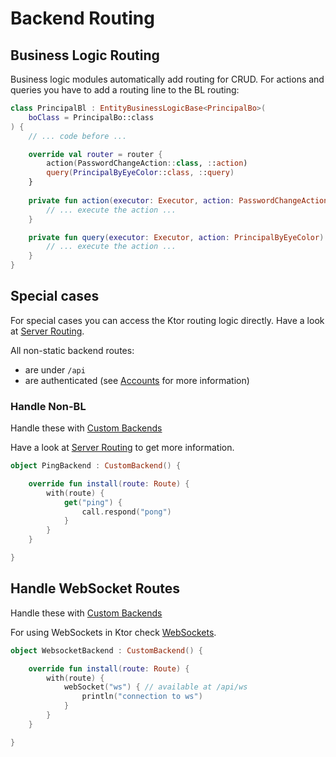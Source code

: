 # Backend Routing

## Business Logic Routing

Business logic modules automatically add routing for CRUD. For actions and
queries you have to add a routing line to the BL routing:

```kotlin
class PrincipalBl : EntityBusinessLogicBase<PrincipalBo>(
    boClass = PrincipalBo::class
) {
    // ... code before ...

    override val router = router {
        action(PasswordChangeAction::class, ::action)
        query(PrincipalByEyeColor::class, ::query)
    }
    
    private fun action(executor: Executor, action: PasswordChangeAction) : ActionStatusBo {
        // ... execute the action ...
    }

    private fun query(executor: Executor, action: PrincipalByEyeColor) : List<PrincipalBo> {
        // ... execute the action ...
    }
}
```

## Special cases

For special cases you can access the Ktor routing logic directly. Have a look at 
[Server Routing](https://ktor.io/servers/features/routing.html).

All non-static backend routes:

* are under `/api`
* are authenticated (see [Accounts](/doc/guides/libraries/accounts/Introduction.md) for more information)

### Handle Non-BL

Handle these with [Custom Backends](./CustomBackends.md)

Have a look at [Server Routing](https://ktor.io/servers/features/routing.html) to get more information.

```kotlin
object PingBackend : CustomBackend() {

    override fun install(route: Route) {
        with(route) {
            get("ping") {
                call.respond("pong")
            }
        }
    }

}
```

## Handle WebSocket Routes

Handle these with [Custom Backends](./CustomBackends.md)

For using WebSockets in Ktor check [WebSockets](https://ktor.io/servers/features/websockets.html).

```kotlin
object WebsocketBackend : CustomBackend() {

    override fun install(route: Route) {
        with(route) {
            webSocket("ws") { // available at /api/ws
                println("connection to ws")
            }
        }
    }

}
```